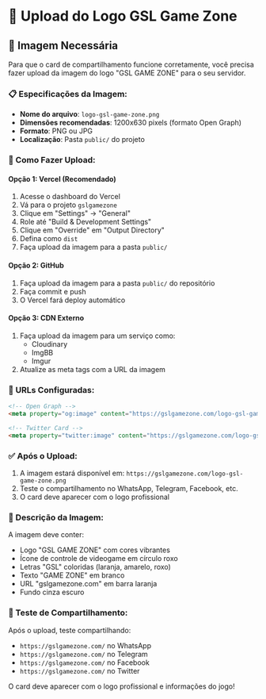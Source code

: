 # 📸 Upload do Logo GSL Game Zone

## 🎯 Imagem Necessária

Para que o card de compartilhamento funcione corretamente, você precisa fazer upload da imagem do logo "GSL GAME ZONE" para o seu servidor.

### 📋 Especificações da Imagem:

- **Nome do arquivo**: `logo-gsl-game-zone.png`
- **Dimensões recomendadas**: 1200x630 pixels (formato Open Graph)
- **Formato**: PNG ou JPG
- **Localização**: Pasta `public/` do projeto

### 🚀 Como Fazer Upload:

#### Opção 1: Vercel (Recomendado)
1. Acesse o dashboard do Vercel
2. Vá para o projeto `gslgamezone`
3. Clique em "Settings" → "General"
4. Role até "Build & Development Settings"
5. Clique em "Override" em "Output Directory"
6. Defina como `dist`
7. Faça upload da imagem para a pasta `public/`

#### Opção 2: GitHub
1. Faça upload da imagem para a pasta `public/` do repositório
2. Faça commit e push
3. O Vercel fará deploy automático

#### Opção 3: CDN Externo
1. Faça upload da imagem para um serviço como:
   - Cloudinary
   - ImgBB
   - Imgur
2. Atualize as meta tags com a URL da imagem

### 🔧 URLs Configuradas:

```html
<!-- Open Graph -->
<meta property="og:image" content="https://gslgamezone.com/logo-gsl-game-zone.png" />

<!-- Twitter Card -->
<meta property="twitter:image" content="https://gslgamezone.com/logo-gsl-game-zone.png" />
```

### ✅ Após o Upload:

1. A imagem estará disponível em: `https://gslgamezone.com/logo-gsl-game-zone.png`
2. Teste o compartilhamento no WhatsApp, Telegram, Facebook, etc.
3. O card deve aparecer com o logo profissional

### 🎨 Descrição da Imagem:

A imagem deve conter:
- Logo "GSL GAME ZONE" com cores vibrantes
- Ícone de controle de videogame em círculo roxo
- Letras "GSL" coloridas (laranja, amarelo, roxo)
- Texto "GAME ZONE" em branco
- URL "gslgamezone.com" em barra laranja
- Fundo cinza escuro

### 📱 Teste de Compartilhamento:

Após o upload, teste compartilhando:
- `https://gslgamezone.com/` no WhatsApp
- `https://gslgamezone.com/` no Telegram
- `https://gslgamezone.com/` no Facebook
- `https://gslgamezone.com/` no Twitter

O card deve aparecer com o logo profissional e informações do jogo!

